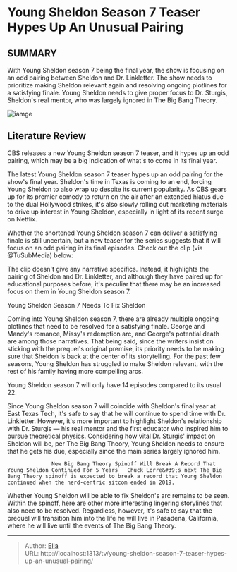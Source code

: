 # Young Sheldon Season 7 Teaser Hypes Up An Unusual Pairing


## SUMMARY 



  With Young Sheldon season 7 being the final year, the show is focusing on an odd pairing between Sheldon and Dr. Linkletter.   The show needs to prioritize making Sheldon relevant again and resolving ongoing plotlines for a satisfying finale.   Young Sheldon needs to give proper focus to Dr. Sturgis, Sheldon&#39;s real mentor, who was largely ignored in The Big Bang Theory.  

![iamge](https://static1.srcdn.com/wordpress/wp-content/uploads/2023/12/screen-shot-2023-12-01-at-1-34-44-pm.jpg)

## Literature Review
CBS releases a new Young Sheldon season 7 teaser, and it hypes up an odd pairing, which may be a big indication of what&#39;s to come in its final year.




The latest Young Sheldon season 7 teaser hypes up an odd pairing for the show&#39;s final year. Sheldon&#39;s time in Texas is coming to an end, forcing Young Sheldon to also wrap up despite its current popularity. As CBS gears up for its premier comedy to return on the air after an extended hiatus due to the dual Hollywood strikes, it&#39;s also slowly rolling out marketing materials to drive up interest in Young Sheldon, especially in light of its recent surge on Netflix.




Whether the shortened Young Sheldon season 7 can deliver a satisfying finale is still uncertain, but a new teaser for the series suggests that it will focus on an odd pairing in its final episodes. Check out the clip (via @TuSubMedia) below:


 

The clip doesn&#39;t give any narrative specifics. Instead, it highlights the pairing of Sheldon and Dr. Linkletter, and although they have paired up for educational purposes before, it&#39;s peculiar that there may be an increased focus on them in Young Sheldon season 7.


 Young Sheldon Season 7 Needs To Fix Sheldon 
          

Coming into Young Sheldon season 7, there are already multiple ongoing plotlines that need to be resolved for a satisfying finale. George and Mandy&#39;s romance, Missy&#39;s redemption arc, and George&#39;s potential death are among those narratives. That being said, since the writers insist on sticking with the prequel&#39;s original premise, its priority needs to be making sure that Sheldon is back at the center of its storytelling. For the past few seasons, Young Sheldon has struggled to make Sheldon relevant, with the rest of his family having more compelling arcs.






Young Sheldon season 7 will only have 14 episodes compared to its usual 22.




Since Young Sheldon season 7 will coincide with Sheldon&#39;s final year at East Texas Tech, it&#39;s safe to say that he will continue to spend time with Dr. Linkletter. However, it&#39;s more important to highlight Sheldon&#39;s relationship with Dr. Sturgis — his real mentor and the first educator who inspired him to pursue theoretical physics. Considering how vital Dr. Sturgis&#39; impact on Sheldon will be, per The Big Bang Theory, Young Sheldon needs to ensure that he gets his due, especially since the main series largely ignored him.

                  New Big Bang Theory Spinoff Will Break A Record That Young Sheldon Continued For 5 Years   Chuck Lorre&#39;s next The Big Bang Theory spinoff is expected to break a record that Young Sheldon continued when the nerd-centric sitcom ended in 2019.    




Whether Young Sheldon will be able to fix Sheldon&#39;s arc remains to be seen. Within the spinoff, here are other more interesting lingering storylines that also need to be resolved. Regardless, however, it&#39;s safe to say that the prequel will transition him into the life he will live in Pasadena, California, where he will live until the events of The Big Bang Theory.



---

> Author: [Ella](https://instagram.hk.cn/)  
> URL: http://localhost:1313/tv/young-sheldon-season-7-teaser-hypes-up-an-unusual-pairing/  

